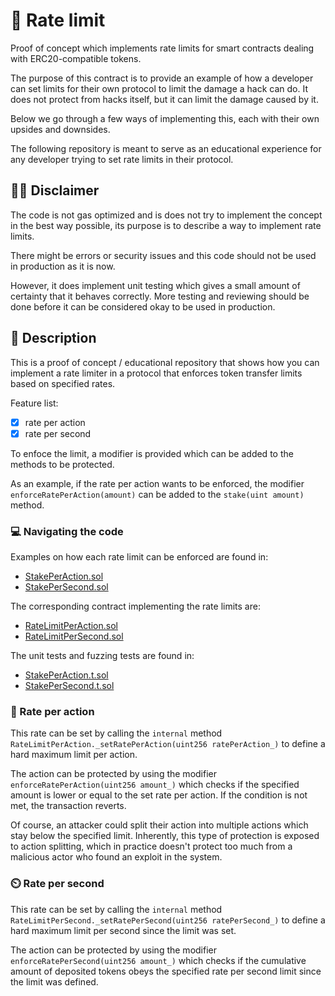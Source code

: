 # 🚤 Rate limit

Proof of concept which implements rate limits for smart contracts dealing with ERC20-compatible tokens.

The purpose of this contract is to provide an example of how a developer can set limits for their own protocol to limit the damage a hack can do. It does not protect from hacks itself, but it can limit the damage caused by it.

Below we go through a few ways of implementing this, each with their own upsides and downsides.

The following repository is meant to serve as an educational experience for any developer trying to set rate limits in their protocol.

## 😮‍💨 Disclaimer

The code is not gas optimized and is does not try to implement the concept in the best way possible, its purpose is to describe a way to implement rate limits.

There might be errors or security issues and this code should not be used in production as it is now.

However, it does implement unit testing which gives a small amount of certainty that it behaves correctly. More testing and reviewing should be done before it can be considered okay to be used in production.

## 💬 Description

This is a proof of concept / educational repository that shows how you can implement a rate limiter in a protocol that enforces token transfer limits based on specified rates.

Feature list:

- [x] rate per action
- [x] rate per second

To enfoce the limit, a modifier is provided which can be added to the methods to be protected.

As an example, if the rate per action wants to be enforced, the modifier `enforceRatePerAction(amount)` can be added to the `stake(uint amount)` method.

### 💻 Navigating the code

Examples on how each rate limit can be enforced are found in:

- [StakePerAction.sol](./src/stake/StakePerAction.sol)
- [StakePerSecond.sol](./src/stake/StakePerSecond.sol)

The corresponding contract implementing the rate limits are:

- [RateLimitPerAction.sol](./src/ratelimit/RateLimitPerAction.sol)
- [RateLimitPerSecond.sol](./src/ratelimit/RateLimitPerSecond.sol)

The unit tests and fuzzing tests are found in:

- [StakePerAction.t.sol](./src/StakePerAction.t.sol)
- [StakePerSecond.t.sol](./src/StakePerSecond.t.sol)

### 🕺 Rate per action

This rate can be set by calling the `internal` method `RateLimitPerAction._setRatePerAction(uint256 ratePerAction_)` to define a hard maximum limit per action.

The action can be protected by using the modifier `enforceRatePerAction(uint256 amount_)` which checks if the specified amount is lower or equal to the set rate per action. If the condition is not met, the transaction reverts.

Of course, an attacker could split their action into multiple actions which stay below the specified limit. Inherently, this type of protection is exposed to action splitting, which in practice doesn't protect too much from a malicious actor who found an exploit in the system.

### ⏲️ Rate per second

This rate can be set by calling the `internal` method `RateLimitPerSecond._setRatePerSecond(uint256 ratePerSecond_)` to define a hard maximum limit per second since the limit was set.

The action can be protected by using the modifier `enforceRatePerSecond(uint256 amount_)` which checks if the cumulative amount of deposited tokens obeys the specified rate per second limit since the limit was defined.
